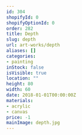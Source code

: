 ```yaml
---
id: 304
shopifyId: 0
shopifyOptionId: 0
order: 282
title: Depth
slug: depth
url: art-works/depth
aliases: []
categories:
- painting
inStock: false
isVisible: true
location: ""
height: 80
width: 60
date: 2018-01-01T00:00:00Z
materials:
- acrylic
- canvas
price: -1
mainImage: depth.jpg
---
```

